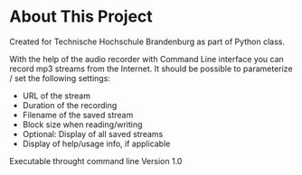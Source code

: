 # About This Project
Created for Technische Hochschule Brandenburg as part of Python class.

With the help of the audio recorder with Command Line interface you can record mp3 streams from the Internet.
It should be possible to parameterize / set the following settings:
- URL of the stream
- Duration of the recording
- Filename of the saved stream
- Block size when reading/writing
- Optional: Display of all saved streams
- Display of help/usage info, if applicable

Executable throught command line
Version 1.0
